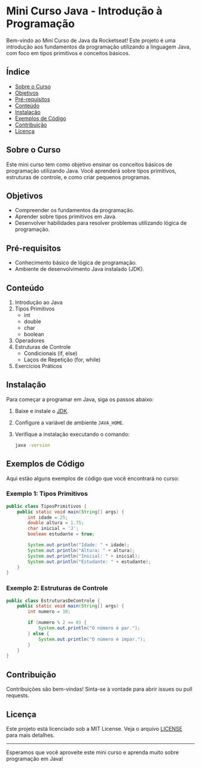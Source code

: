 # Mini Curso Java - Introdução à Programação

Bem-vindo ao Mini Curso de Java da Rocketseat! Este projeto é uma introdução aos fundamentos da programação utilizando a linguagem Java, com foco em tipos primitivos e conceitos básicos.

## Índice

- [Sobre o Curso](#sobre-o-curso)
- [Objetivos](#objetivos)
- [Pré-requisitos](#pré-requisitos)
- [Conteúdo](#conteúdo)
- [Instalação](#instalação)
- [Exemplos de Código](#exemplos-de-código)
- [Contribuição](#contribuição)
- [Licença](#licença)

## Sobre o Curso

Este mini curso tem como objetivo ensinar os conceitos básicos de programação utilizando Java. Você aprenderá sobre tipos primitivos, estruturas de controle, e como criar pequenos programas.

## Objetivos

- Compreender os fundamentos da programação.
- Aprender sobre tipos primitivos em Java.
- Desenvolver habilidades para resolver problemas utilizando lógica de programação.

## Pré-requisitos

- Conhecimento básico de lógica de programação.
- Ambiente de desenvolvimento Java instalado (JDK).

## Conteúdo

1. Introdução ao Java
2. Tipos Primitivos
   - int
   - double
   - char
   - boolean
3. Operadores
4. Estruturas de Controle
   - Condicionais (if, else)
   - Laços de Repetição (for, while)
5. Exercícios Práticos

## Instalação

Para começar a programar em Java, siga os passos abaixo:

1. Baixe e instale o [JDK](https://www.oracle.com/java/technologies/javase-jdk11-downloads.html).
2. Configure a variável de ambiente `JAVA_HOME`.
3. Verifique a instalação executando o comando:

   ```bash
   java -version
   ```

## Exemplos de Código

Aqui estão alguns exemplos de código que você encontrará no curso:

### Exemplo 1: Tipos Primitivos

```java
public class TiposPrimitivos {
    public static void main(String[] args) {
        int idade = 25;
        double altura = 1.75;
        char inicial = 'J';
        boolean estudante = true;

        System.out.println("Idade: " + idade);
        System.out.println("Altura: " + altura);
        System.out.println("Inicial: " + inicial);
        System.out.println("Estudante: " + estudante);
    }
}
```

### Exemplo 2: Estruturas de Controle

```java
public class EstruturasDeControle {
    public static void main(String[] args) {
        int numero = 10;

        if (numero % 2 == 0) {
            System.out.println("O número é par.");
        } else {
            System.out.println("O número é ímpar.");
        }
    }
}
```

## Contribuição

Contribuições são bem-vindas! Sinta-se à vontade para abrir issues ou pull requests.

## Licença

Este projeto está licenciado sob a MIT License. Veja o arquivo [LICENSE](LICENSE) para mais detalhes.

---

Esperamos que você aproveite este mini curso e aprenda muito sobre programação em Java!
